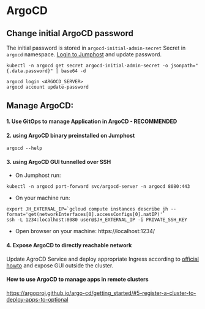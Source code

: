 # ArgoCD

## Change initial ArgoCD password
The initial password is stored in `argocd-initial-admin-secret` Secret in `argocd` namespace. [Login to Jumphost](jh.md) and update password.
```
kubectl -n argocd get secret argocd-initial-admin-secret -o jsonpath="{.data.password}" | base64 -d

argocd login <ARGOCD_SERVER>
argocd account update-password
```

## Manage ArgoCD:
#### 1. Use GitOps to manage Application in ArgoCD - RECOMMENDED


#### 2. using ArgoCD binary preinstalled on Jumphost
```
argocd --help
```

#### 3. using ArgoCD GUI tunnelled over SSH

- On Jumphost run:
```
kubectl -n argocd port-forward svc/argocd-server -n argocd 8080:443
```

- On your machine run:
```
export JH_EXTERNAL_IP=`gcloud compute instances describe jh --format='get(networkInterfaces[0].accessConfigs[0].natIP)'`
ssh -L 1234:localhost:8080 user@$JH_EXTERNAL_IP -i PRIVATE_SSH_KEY
```
- Open browser on your machine: https://localhost:1234/

#### 4. Expose ArgoCD to directly reachable network
Update AgroCD Service and deploy appropriate Ingress according to [official howto](https://argoproj.github.io/argo-cd/getting_started/#3-access-the-argo-cd-api-server) and expose GUI outside the cluster.

#### How to use ArgoCD to manage apps in remote clusters
https://argoproj.github.io/argo-cd/getting_started/#5-register-a-cluster-to-deploy-apps-to-optional

